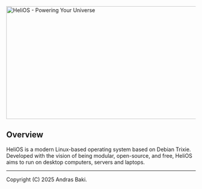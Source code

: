 <img width="2000" height="300" alt="HeliOS - Powering Your Universe" src="https://github.com/user-attachments/assets/f5a59632-12b4-4b1b-aeef-af344cb6383f" />

## Overview
HeliOS is a modern Linux-based operating system based on Debian Trixie. Developed with the vision of being modular, open-source, and free, HeliOS aims to run on desktop computers, servers and laptops.

---
Copyright (C) 2025 Andras Baki.
